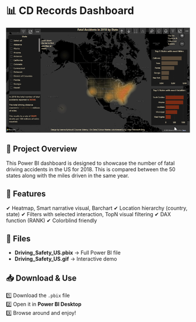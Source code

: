 # 📊 CD Records Dashboard

![Dashboard Preview](Driving_Safety_US_Preview.gif)

## 📝 Project Overview
This Power BI dashboard is designed to showcase the number of fatal driving accidents in the US for 2018. This is compared between the 50 states along with the miles driven in the same year.

## 📌 Features
✔ Heatmap, Smart narrative visual, Barchart
✔ Location hierarchy (country, state)
✔ Filters with selected interaction, TopN visual filtering
✔ DAX function (RANK)
✔ Colorblind friendly

## 📂 Files
- **Driving_Safety_US.pbix** → Full Power BI file
- **Driving_Safety_US.gif** → Interactive demo

## 📥 Download & Use
1️⃣ Download the `.pbix` file  
2️⃣ Open it in **Power BI Desktop**  
3️⃣ Browse around and enjoy!
 
